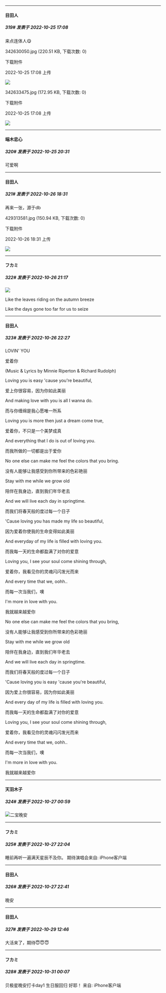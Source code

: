 

*****

####  目田人  
##### 319#       发表于 2022-10-25 17:08

来点连体人😋

342630050.jpg
(220.51 KB, 下载次数: 0)

下载附件

2022-10-25 17:08 上传

<img src="https://img.saraba1st.com/forum/202210/25/170821dzkpgx1wnvg8kk1f.jpg" referrerpolicy="no-referrer">

342633475.jpg
(172.95 KB, 下载次数: 0)

下载附件

2022-10-25 17:08 上传

<img src="https://img.saraba1st.com/forum/202210/25/170821mdoh3ddu9p33edap.jpg" referrerpolicy="no-referrer">



*****

####  端木恋心  
##### 320#       发表于 2022-10-25 20:31

可爱啊



*****

####  目田人  
##### 321#       发表于 2022-10-26 18:31

再来一张，源于db

429313581.jpg
(150.94 KB, 下载次数: 0)

下载附件

2022-10-26 18:31 上传

<img src="https://img.saraba1st.com/forum/202210/26/183147fihq4zcihzquah5a.jpg" referrerpolicy="no-referrer">



*****

####  フカミ  
##### 322#       发表于 2022-10-26 21:17

<img src="https://p.sda1.dev/8/b063bd218d4099253a8ec0d8d757ac8b/luori.gif" referrerpolicy="no-referrer">

Like the leaves riding on the autumn breeze

Like the days gone too far for us to seize



*****

####  目田人  
##### 323#       发表于 2022-10-26 22:27

LOVIN' YOU

爱着你

(Music &amp; Lyrics by Minnie Riperton &amp; Richard Rudolph)

Loving you is easy 'cause you're beautiful,

爱上你很容易，因为你如此美丽

And making love with you is all I wanna do.

而与你缠绵是我心愿唯一所系

Loving you is more then just a dream come true,

爱着你，不只是一个美梦成真

And everything that I do is out of loving you.

而我所做的一切都是出于爱你

No one else can make me feel the colors that you bring.

没有人能够让我感受到你所带来的色彩艳丽

Stay with me while we grow old

陪伴在我身边，直到我们年华老去

And we will live each day in springtime.

而我们将春天般的度过每一个日子

'Cause loving you has made my life so beautiful,

因为爱着你使我的生命变得如此美丽

And everyday of my life is filled with loving you.

而我每一天的生命都盈满了对你的爱意

Loving you, I see your soul come shining through,

爱着你，我看见你的灵魂闪闪发光而来

And every time that we, oohh..

而每一次当我们，噢

I'm more in love with you.

我就越来越爱你

No one else can make me feel the colors that you bring,

没有人能够让我感受到你所带来的色彩艳丽

Stay with me while we grow old

陪伴在我身边，直到我们年华老去

And we will live each day in springtime.

而我们将春天般的度过每一个日子

'Cause loving you is easy 'cause you're beautiful,

因为爱上你很容易，因为你如此美丽

And every day of my life is filled with loving you.

而我每一天的生命都盈满了对你的爱意

Loving you, I see your soul come shining through,

爱着你，我看见你的灵魂闪闪发光而来

And every time that we, oohh..

而每一次当我们，噢

I'm more in love with you.

我就越来越爱你



*****

####  天羽木子  
##### 324#       发表于 2022-10-27 00:59

<img src="https://static.saraba1st.com/image/smiley/face2017/075.png" referrerpolicy="no-referrer">二宝晚安



*****

####  フカミ  
##### 325#       发表于 2022-10-27 22:04

睡前再听一遍满天星辰不及你。
期待演唱会来自: iPhone客户端



*****

####  目田人  
##### 326#       发表于 2022-10-27 22:41

晚安



*****

####  目田人  
##### 327#       发表于 2022-10-29 12:46

大活来了，期待😇😇😇



*****

####  フカミ  
##### 328#       发表于 2022-10-31 00:07

贝极星晚安打卡day1
生日服回归 好耶！ 来自: iPhone客户端

